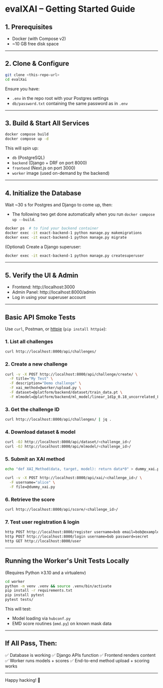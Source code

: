 # evalXAI – Getting Started Guide

## 1. Prerequisites

- Docker (with Compose v2)
- ~10 GB free disk space

---

## 2. Clone & Configure

```bash
git clone <this-repo-url>
cd evalXai
```

Ensure you have:

- `.env` in the repo root with your Postgres settings
- `db/password.txt` containing the same password as in `.env`

---

## 3. Build & Start All Services

```bash
docker compose build
docker compose up -d
```

This will spin up:

- `db` (PostgreSQL)
- `backend` (Django + DRF on port 8000)
- `frontend` (Next.js on port 3000)
- `worker` image (used on-demand by the backend)

---

## 4. Initialize the Database

Wait ~30 s for Postgres and Django to come up, then:

* The following two get done automatically when you run
`docker compose up --build`.

```bash
docker ps  # to find your backend container
docker exec -it exact-backend-1 python manage.py makemigrations
docker exec -it exact-backend-1 python manage.py migrate
```

(Optional) Create a Django superuser:

```bash
docker exec -it exact-backend-1 python manage.py createsuperuser
```

---

## 5. Verify the UI & Admin

- Frontend: http://localhost:3000
- Admin Panel: http://localhost:8000/admin
- Log in using your superuser account

---

## Basic API Smoke Tests

Use `curl`, Postman, or [httpie](https://httpie.io/) (`pip install httpie`):

### 1. List all challenges

```bash
curl http://localhost:8000/api/challenges/
```

### 2. Create a new challenge

```bash
curl -v -X POST http://localhost:8000/api/challenge/create/ \
  -F title="My Test" \
  -F description="Demo challenge" \
  -F xai_method=@worker/upload.py \
  -F dataset=@platform/backend/dataset/train_data.pt \
  -F mlmodel=@platform/backend/ml_model/linear_1d1p_0.18_uncorrelated_LLR_1_0.pt
```

### 3. Get the challenge ID

```bash
curl http://localhost:8000/api/challenges/ | jq .
```

### 4. Download dataset & model

```bash
curl -OJ http://localhost:8000/api/dataset/<challenge_id>/
curl -OJ http://localhost:8000/api/mlmodel/<challenge_id>/
```

### 5. Submit an XAI method

```bash
echo "def XAI_Method(data, target, model): return data*0" > dummy_xai.py

curl -v -X POST http://localhost:8000/api/xai/<challenge_id>/ \
  -F username="alice" \
  -F file=@dummy_xai.py
```

### 6. Retrieve the score

```bash
curl http://localhost:8000/api/score/<challenge_id>/
```

### 7. Test user registration & login

```bash
http POST http://localhost:8000/register username=bob email=bob@example.com password=secret
http POST http://localhost:8000/login username=bob password=secret
http GET http://localhost:8000/user
```

---

## Running the Worker's Unit Tests Locally

(Requires Python ≥3.10 and a virtualenv)

```bash
cd worker
python -m venv .venv && source .venv/bin/activate
pip install -r requirements.txt
pip install pytest
pytest tests/
```

This will test:

- Model loading via `hubconf.py`
- EMD score routines (`emd.py`) on known mask data

---

## If All Pass, Then:

✅ Database is working
✅ Django APIs function
✅ Frontend renders content
✅ Worker runs models + scores
✅ End-to-end method upload + scoring works

---

Happy hacking! 🚀
